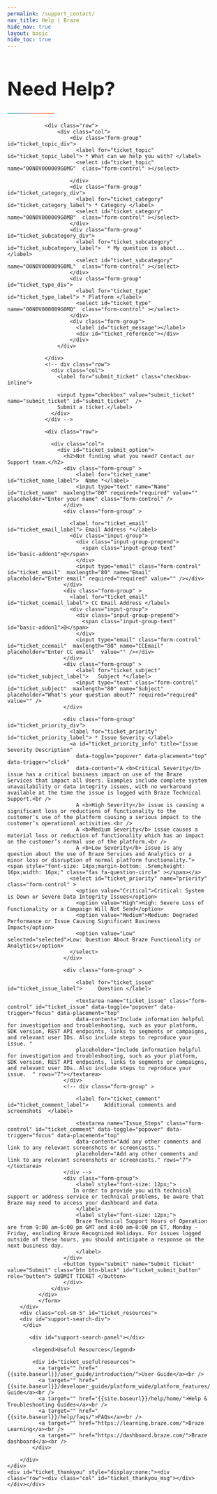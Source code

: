 ```yaml
---
permalink: /support_contact/
nav_title: Help | Braze
hide_nav: true
layout: basic
hide_toc: true
---
```

<link rel="stylesheet" href="https://cdn.jsdelivr.net/docsearch.js/2/docsearch.min.css" />

<style type="text/css">

#main-container {
  margin-top: 20px;
  margin-bottom: 50px;
  min-height: 800px;
}
#main-container label {
  font-weight: bold;
  font-size: 18px;
}

.container {
  margin-top: 40px;
}

.popover{
  max-width: 65%;
  min-width: 350px;
  top: -15px !important;
}
@media (max-width:600px)  {
  .popover{
    max-width: 95%;
  }
}
.container-fluid {
  max-width: 1280px;
}

.header {
  margin-top: 20px;
  margin-bottom: 20px;
}

.header .navbar-brand img {
    max-width: none;
    width: 112px;
    height: 51px;
}

#ticket_resources {
  border-left: solid 1px #c9c9c9;
  padding-left: 40px;
  min-height: 340px;
}
@media (max-width:600px)  {
  #ticket_resources {
    padding-left: 15px;
    border: none;
  }
}

.algolia-autocomplete-listbox-2 {
    display: inline !important;
}

#algolia-autocomplete-listbox-2 {
  position: relative !important;
}

.algolia-autocomplete {
  line-height: normal;
  display: inline !important;
}
#search-input {
    padding: 0 0 20px;
    position: relative;
}

#search-input input[type="text"] {
    padding: .5em 0 .5em 0;
    outline: 0;
    border: 0;
    border-bottom: solid 2px #c9c9c9;
    width: 100%;
    font-size: 15px;
    display: inline-block;
    background-image:url(/docs/assets/img/search_black_shark.svg);
    background-position: right 10px top 9px;
    background-size: 14px 14px;
    background-repeat: no-repeat;
}

#search-input .fa-search {
  line-height: normal;
  position: relative;
  top: 15px;
  left: 5px;
}

.aa-suggestion {
  margin-top: 5px;
  line-height: 25px;
}

#ticket_search div.aa-suggestion {
  color: #6d6d70;
  cursor: pointer;
  display: inline;
  border-bottom-width: 0px;
}

#ticket_search aa-suggestions:hover div {
  text-decoration: none;
  color: #6d6d70;
  border-bottom-width: 2px;
  border-color: #3accdd;
}


#ticket_search aa-suggestion--highlight{

}

#ticket_search .algolia-docsearch-footer {
  padding-top: 5px;
}

.gradient-line {
    background: linear-gradient(30deg,#3accdd,#f7918e 64%,#ff9349 90%);
    height: 2px;
    width: 108px;
}

a {
  color: #3accdd;
}
a:hover {
  color: #333;
}
#ticket_mainform {
  margin-top: 20px;
}
#ticket_leftmain {
  padding-right: 40px;

}
#ticket_reference {
  line-height: normal;
}

#ticket_footer {
  margin-left: auto;
  margin-right: auto;
  border-top: 1px solid #dfdfe3;
  text-align: center;
  font-size: 12px;
  padding-top: 10px;
  color: #6e6e70;
}

#ticket_footer a {
  text-decoration: none;
  color: #6e6e70;
}
#ticket_footer li {
  display: inline;
  margin: 8px;

}
.h1, h1  {
  font-size: 44px;
}

.h2, h2 {
  font-size: 20px;
}


#ticket_submit_option {
  margin-top: 20px;
}

#ticket_form button[type=submit] {
  display: inline-block;
  vertical-align: middle;
  font: inherit;
  text-align: center;
  margin: 0;
  cursor: pointer;
  font-size: 14px;
  font-size: 1rem;
  line-height: 1.4;
  font-family: Sailec W00 Bold, Arial, sans-serif;
  text-transform: uppercase;
  padding: 1.14286rem 2.85714rem;
  border-radius: 0;
  letter-spacing: .10714rem;
  white-space: normal;
  border: 2px solid #212123;
  color: #212123;
  background-color: transparent;
  position: relative;
  z-index: 1;
  overflow: hidden;
  transition: color .3s cubic-bezier(.5, 0, .1, 1), border-color .3s cubic-bezier(.5, 0, .1, 1);
  will-change: color, border-color
}

@media (min-width:36em) {
  #ticket_form button[type=submit] {
    padding: 1.64286rem 3.92857rem
  }
}

#ticket_form button[type=submit]:before {
  content: "";
  position: absolute;
  top: 0;
  left: 0;
  z-index: -1;
  height: 100%;
  background-color: #212123;
  transform-origin: top right;
  width: 100%;
  transform: translate3d(-101%, 0, 0);
  transition: transform .3s cubic-bezier(.5, 0, .1, 1);
  will-change: transform
}

#ticket_form button[type=submit]:focus, #ticket_form button[type=submit]:hover {
  color: #fff
}

#ticket_form button[type=submit]:focus:before, #ticket_form button[type=submit]:hover:before {
  transform: translateZ(0)
}

#ticket_form button[type=submit] {
  color: #fff
}

#ticket_form button[type=submit]:before {
  background-color: #fff
}

#ticket_form button[type=submit]:after {
  content: "";
  position: absolute;
  top: 0;
  left: 0;
  z-index: -2;
  height: 100%;
  width: 100%;
  background-color: #212123;
}

#ticket_form button[type=submit]:focus, #ticket_form button[type=submit]:hover {
  color: #212123
}

#firefox_warning {
  width: 100%;
  text-align: center;
  background-color: #f4f4f7;
  padding: 10px;
}
#firefox_warning a, #ticket_thankyou_msg a{
  color: #3accdd;
  text-decoration: none;
}
#firefox_warning a:hover, #ticket_thankyou_msg a:hover {
  color: #3accdd;
  text-decoration: none;
}
#support-search-panel .aa-Panel {
  top: 0px !important;
  position: static;
  box-shadow: none;
}
#support-search-panel .aa-Item {
  top: 0px !important;
  position: static;
  box-shadow: none;
  min-height: 1.8em;
  line-height: 1.3em;
}
#support-search-panel .aa-PanelLayout {
  padding-top: 0px;
}
#support-search-div {
  padding-bottom: 15px;
}
#support-search-div .aa-Form {
  box-shadow: none;
  border-color: transparent;
  border-radius: 0px;
  border-bottom: solid 2px #c9c9c9;
}
#support-search-div .aa-Form button {
  padding-top: 10px;
}
</style>


<script type="text/javascript">
function support_doc_submit(){
  window.location = base_url + '/search/?query=' + encodeURIComponent($('#support-search-form .aa-Form .aa-Input').val());
  return false;
}

String.prototype.mapReplace = function(map) {
  var mstr = this;
  for (var wd in map) {
    if (map.hasOwnProperty(wd)) {
        var rep = new RegExp('\\b' + wd + '\\b','gi');
        mstr = mstr.replace(rep,map[wd]);
    }
  }
  return mstr;
};

var wordmap = {
  'REST' : 'REST',
  'API' : 'API',
  'APIs' : 'APIs',
  'iOS' : 'iOS',
  'ID' : 'ID',
  'IDs' : 'IDs',
  'FAQ' : 'FAQ',
  'FAQS' : 'FAQs',
  'Android' : 'Android'
}
var ticket_lookuptable = {
  'SelectText' : 'What can we help you with?',
  'Label': '* What can we help you with?',
  'SelectDefault': 'Select a topic...',
  'LinksTitle': ['Marketer Documentation','Developer Documentation','Best Practices & Frequently Asked Questions'],
  'Links': ['{{site.baseurl}}/user_guide/introduction/','{{site.baseurl}}/developer_guide/home','{{site.baseurl}}/help/faqs'],
  'SelectOption': {
    'Technical Question': {
      'Label': '* Category',
      'SelectDefault': 'Select a category...',
      'LinksTitle': ['Platform-Wide Integrations','Best Practices & Frequently Asked Questions'],
      'Links' : ['https://www.braze.com/docs/developer_guide/platform_wide/platform_features/','https://www.braze.com/docs/help/faqs'],
      'SelectOption' : {
        'Messaging Channels' : {
          'Label': '*  My question is about...',
          'SelectDefault': 'Select a Channel...',
          'LinksTitle': ['iOS Initial SDK Setup','Android Initial SDK Setup','Web Initial SDK Setup'],
          'Links': ['{{site.baseurl}}/developer_guide/platform_integration_guides/swift/initial_sdk_setup/overview','{{site.baseurl}}/developer_guide/platform_integration_guides/android/initial_sdk_setup/android_sdk_integration/','{{site.baseurl}}/developer_guide/platform_integration_guides/web/initial_sdk_setup/'],
          'SelectOption' : {
            'Email' : {
              'SelectDefault': 'Select a platform...',
              'LinksTitle': ['Email Best Practices','Braze Learning: Email Onboarding, Achieving High Deliverability'],
              'Links' : ['https://www.braze.com/docs/user_guide/message_building_by_channel/email/best_practices','https://learning.braze.com/email-onboarding-for-pro-and-enterprise-achieving-high-deliverability'],
              'Label': '* Platform',
              'SelectOption' : {
                'Setup (Whitelabel IPs, DNS Records)' : {
                  'ShowSubmit': true,
                  'LinksTitle': ['Email Setup Landing Page','Setting Up IPs and Domains'],
                  'Links' : ['https://www.braze.com/docs/user_guide/onboarding_with_braze/email_setup','https://www.braze.com/docs/user_guide/onboarding_with_braze/email_setup/setting_up_ips_and_domains/']
                },
                'Deliverability' : {
                  'ShowSubmit': true,
                  'LinksTitle': ['IP Warming','Deliverability Pitfalls & Spam Traps'],
                  'Links': ['https://www.braze.com/docs/user_guide/onboarding_with_braze/email_setup/ip_warming/','www.braze.com/docs/user_guide/onboarding_with_braze/email_setup/deliverability_pitfalls_and_spam_traps']
                },
                'Manage Unsubscribes and Opt-Ins' : {
                  'ShowSubmit': true,
                  'LinksTitle': ['Email Subscriptions'],
                  'Links' : ['https://www.braze.com/docs/user_guide/message_building_by_channel/email/managing_user_subscriptions/']
                },
                'Other' : {
                  'ShowSubmit': true,
                  'LinksTitle': ['Email Frequently Asked Questions'],
                  'Links' : ['https://www.braze.com/docs/user_guide/message_building_by_channel/email/faq/']
                }
              }
            },
            'Push': {
              'LinksTitle': ['Push Best Practices','Braze Learning: Push'],
              'Links':  ['https://www.braze.com/docs/user_guide/message_building_by_channel/push/best_practices','https://learning.braze.com/messaging-channels-push'],
              'Label': '* My question is about...',
              'SelectDefault': 'Select Topic...',
              'SelectOption' : {
                'Setup' : {
                  'ShowSubmit': true,
                  'LinksTitle': ['Push Registration'],
                  'Links' : ['https://www.braze.com/docs/user_guide/message_building_by_channel/push/push_registration/']
                },
                'Message Unsubscribes and Opt-Ins' : {
                  'ShowSubmit': true,
                  'LinksTitle': ['Push Enablement and Subcsription'],
                  'Links' : ['https://www.braze.com/docs/user_guide/message_building_by_channel/push/users_and_subscriptions/']
                },
                'Other' : {
                  'ShowSubmit': true,
                  'LinksTitle': [''],
                  'Links' : ['']
                }
              }
            },
            'Content Cards' :{
              'ShowSubmit': true,
              'LinksTitle': ['Content Cards Best Practices','Braze Learning: Content Cards'],
              'Links': ['https://www.braze.com/docs/user_guide/message_building_by_channel/content_cards/best_practices','https://learning.braze.com/messaging-channels-content-cards']
            },
            'SMS/MMS' :{
              'ShowSubmit': true,
              'LinksTitle': ['SMS Best Practices','Braze Learning: SMS Fundamentals'],
              'Links': ['https://www.braze.com/docs/user_guide/message_building_by_channel/sms/best_practices','https://learning.braze.com/sms-fundamentals'],
              'Label': '* Type of Data',
              'SelectDefault': 'My question is about...',
              'SelectOption' : {
                'Setup' : {
                  'ShowSubmit': true,
                  'LinksTitle': ['Opt-ins and Opt-outs','Braze Learning: Apply for a SMS Short Code'],
                  'Links' : ['https://www.braze.com/docs/user_guide/message_building_by_channel/sms/keywords/optin_optout','https://learning.braze.com/apply-for-a-us-sms-short-code']
                },
                'Message Unsubscribes and Opt-Ins' : {
                  'ShowSubmit': true,
                  'LinksTitle': ['SMS Subscriptions'],
                  'Links' : ['https://www.braze.com/docs/user_guide/message_building_by_channel/sms/sms_subscription_group/']
                },
                'Other' : {
                  'ShowSubmit': true,
                  'LinksTitle': ['SMS Frequently Asked Questions'],
                  'Links' : ['https://www.braze.com/docs/user_guide/message_building_by_channel/sms/faqs/']
                }
              }
            },
            'WhatsApp' :{
              'ShowSubmit': true,
              'LinksTitle': [''],
              'Links': [''],
              'Label': '* My question is about...',
              'SelectDefault': 'My question is about...',
              'SelectOption' : {
                'Setup' : {
                  'ShowSubmit': true,
                  'LinksTitle': ['Opt-ins and Opt-outs'],
                  'Links' : ['https://www.braze.com/docs/user_guide/message_building_by_channel/whatsapp/opt-ins_and_opt-outs/']
                },
                'Message Unsubscribes and Opt-Ins' : {
                  'ShowSubmit': true,
                  'LinksTitle': ['WhatsApp Subscriptions'],
                  'Links' : ['https://www.braze.com/docs/user_guide/message_building_by_channel/whatsapp/user_subscription/']
                },
                'Other' : {
                  'ShowSubmit': true,
                  'LinksTitle': ['WhatsApp Frequently Asked Questions'],
                  'Links' : ['https://www.braze.com/docs/user_guide/message_building_by_channel/whatsapp/faqs/']
                }
              }  
            },
            'In-App Messages' :{
              'ShowSubmit': true,
              'LinksTitle': ['In-App Message Best Practices','In-App Message Freqently Asked Questions','Braze Learning: In-App Messages & In-Browser Messages'],
              'Links': ['https://www.braze.com/docs/user_guide/message_building_by_channel/in-app_messages/best_practices','https://www.braze.com/docs/user_guide/message_building_by_channel/in-app_messages/faq/','https://learning.braze.com/messaging-channels-in-app-in-browser']
            },
            'Webhooks' :{
              'ShowSubmit': true,
              'LinksTitle': ['Creating a Webhook'],
              'Links': ['https://www.braze.com/docs/user_guide/message_building_by_channel/webhooks/creating_a_webhook/']
            },
            'Other' :{
              'ShowSubmit': true,
              'LinksTitle': ['Marketer Documentation','Developer Documentation','Best Practices & Frequently Asked Questions'],
              'Links': ['{{site.baseurl}}/user_guide/introduction/','{{site.baseurl}}/developer_guide/home','{{site.baseurl}}/help/faqs']
            }            
          }
        },
        'REST APIs' : {
          'Label': '*  My question is about...',
          'SelectDefault': 'Select a type...',
          'LinksTitle': ['API Overview','API Dictionary','Postman and Sample Requests'],
          'Links': ['https://www.braze.com/docs/api/basics/','https://www.braze.com/docs/api/home','https://www.braze.com/docs/api/postman_collection/'],
          'SelectOption' : {
            'Importing Data' : {
              'ShowSubmit': true,
              'LinksTitle': ['Braze User Data API Endpoints'],
              'Links' : ['https://www.braze.com/docs/api/endpoints/user_data']
            },
            'Exporting Data' : {
              'ShowSubmit': true,
              'LinksTitle': ['Braze Export API Endpoints','Exporting Braze Data'],
              'Links' : ['https://www.braze.com/docs/api/endpoints/export','https://www.braze.com/docs/user_guide/data_and_analytics/export_braze_data']
            },
            'API Campaigns' : {
              'ShowSubmit': true,
              'LinksTitle': ['Schedule API Triggered Campaign API Endpoint','API Campaigns','Send Campaign Messages via API-Triggered Delivery'],
              'Links' : ['https://www.braze.com/docs/api/endpoints/messaging/schedule_messages/post_schedule_triggered_campaigns/','https://www.braze.com/docs/api/api_campaigns/','https://www.braze.com/docs/api/endpoints/messaging/send_messages/post_send_triggered_campaigns/']
            },
            'Rate limits' : {
              'ShowSubmit': true,
              'LinksTitle': ['Rate Limits'],
               'Links' : ['https://www.braze.com/docs/api/api_limits/']
             },
             'Other' : {
               'ShowSubmit': true,
               'LinksTitle': ['Postman and Sample Requests'],
               'Links' : ['https://www.braze.com/docs/api/postman_collection/']
             }
          }
        },
        'SDK Integrations' : {
          'Label': '*  My question is about...',
          'SelectDefault': 'Select a type...',
          'LinksTitle': ['Swift SDK Integration','Android/FireOS SDK Integration', 'Web SDK Integrations'],
          'Links': ['https://www.braze.com/docs/developer_guide/platform_integration_guides/swift/initial_sdk_setup/overview','https://www.braze.com/docs/developer_guide/platform_integration_guides/android/initial_sdk_setup/android_sdk_integration/','https://www.braze.com/docs/developer_guide/platform_integration_guides/web/initial_sdk_setup/'],
          'SelectOption' : {
            'Push' : {
              'ShowSubmit': true,
              'LinksTitle': ['Swift Push Troubleshooing','Android Push Troubleshooting','FireOS Push Troubleshooting'],
              'Links': ['https://www.braze.com/docs/developer_guide/platform_integration_guides/swift/push_notifications/troubleshooting/','https://www.braze.com/docs/developer_guide/platform_integration_guides/android/push_notifications/android/troubleshooting/','https://www.braze.com/docs/developer_guide/platform_integration_guides/android/push_notifications/fireos/troubleshooting/']
            },
            'In-App Message' : {
              'ShowSubmit': true,
              'LinksTitle': ['Swift In-App Message Troubleshooing','Android/FireOS In-App Message Troubleshooting','Web In-App Message Troubleshooting'],
              'Links': ['https://www.braze.com/docs/developer_guide/platform_integration_guides/swift/in-app_messaging/troubleshooting/','https://www.braze.com/docs/developer_guide/platform_integration_guides/android/in-app_messaging/troubleshooting/','https://www.braze.com/docs/developer_guide/platform_integration_guides/web/in-app_messaging/troubleshooting/']
            },
            'User Data and External IDs' : {
              'ShowSubmit': true,
              'LinksTitle': ['Swift: Session Tracking','Android/FireOS: Session Trcking','Web: Session Tracking'],
              'Links': ['https://www.braze.com/docs/developer_guide/platform_integration_guides/swift/analytics/tracking_sessions/','https://www.braze.com/docs/developer_guide/platform_integration_guides/android/analytics/tracking_sessions/','https://www.braze.com/docs/developer_guide/platform_integration_guides/web/analytics/tracking_sessions/'],
                'SelectOption' : {
                'Setting External IDs' : {
                  'ShowSubmit': true,
                  'LinksTitle': ['User Profile Lifecycle','Swift: Setting User IDs','Android/FireOS: Setting User IDs','Web: Setting User IDs'],
                  'Links' : ['https://www.braze.com/docs/user_guide/data_and_analytics/user_data_collection/user_profile_lifecycle#user-profile-lifecycle','https://www.braze.com/docs/developer_guide/platform_integration_guides/swift/analytics/setting_user_ids/','https://www.braze.com/docs/developer_guide/platform_integration_guides/android/analytics/setting_user_ids#setting-user-ids','https://www.braze.com/docs/developer_guide/platform_integration_guides/web/analytics/setting_user_ids/']
                },
                'Custom Events and Properties' : {
                  'ShowSubmit': true,
                  'LinksTitle': ['Swift: Tracking Custom Events','Android/FireOS: Tracking Custom Events','Web: Tracking Custom Events'],
                  'Links' : ['https://www.braze.com/docs/developer_guide/platform_integration_guides/swift/analytics/tracking_custom_events/','https://www.braze.com/docs/developer_guide/platform_integration_guides/android/analytics/tracking_custom_events/','https://www.braze.com/docs/developer_guide/platform_integration_guides/web/analytics/tracking_custom_events']
                },
                'Custom Attributes' : {
                  'ShowSubmit': true,
                  'LinksTitle': ['Swift: Setting Custom Attributes','Android/FireOS: Setting Custom Attributes','Web: Setting Custom Attributes'],
                  'Links' : ['https://www.braze.com/docs/developer_guide/platform_integration_guides/swift/analytics/setting_custom_attributes/','https://www.braze.com/docs/developer_guide/platform_integration_guides/android/analytics/setting_custom_attributes/','https://www.braze.com/docs/developer_guide/platform_integration_guides/web/analytics/setting_custom_attributes/']
                }
              }
            },
            'Other' : {
              'ShowSubmit': true,
              'LinksTitle': [''],
              'Links' : ['']
            }
          }
        },
        'Partner Integrations' : {
          'Label': '*  My question is about...',
          'SelectDefault': 'Select a type...',
          'LinksTitle': ['Technology Partners'],
          'Links': ['https://www.braze.com/docs/partners/home'],
          'SelectOption' : {
            'mParticle' : {
              'ShowSubmit': true,
              'LinksTitle': ['mParticle Partner Documentation'],
              'Links': ['{{site.baseurl}}/partners/data_and_infrastructure_agility/customer_data_platform/mparticle/']
            },
            'Segment.io' : {
              'ShowSubmit': true,
              'LinksTitle': ['Segment Partner Documentation'],
              'Links' : ['{{site.baseurl}}/partners/data_and_infrastructure_agility/customer_data_platform/segment/']
            },
            'Other' : {
              'ShowSubmit': true,
              'LinksTitle': [''],
              'Links' : ['']
            }
          }
        }
      }
    },

    'Issue / Bug' : {
      'Label': '* Category',
      'SelectDefault': 'Select a category...',
      'LinksTitle': ['Braze Release Notes','Braze Status Page','Braze SDK Changelogs'],
      'Links': ['https://www.braze.com/docs/help/release_notes/most_recent/','https://braze.statuspage.io/','https://www.braze.com/docs/developer_guide/platform_integration_guides/sdk_changelogs'],
      'SelectOption': {
        'SDK Issue or Error' :{
          'Label': '*  My question is about...',
          'SelectDefault': 'Select a type...',
          'LinksTitle': ['Sending Test Messages','Braze Learning: Technical Integration Checklists'],
          'Links': ['https://www.braze.com/docs/developer_guide/platform_wide/sending_test_messages/','https://learning.braze.com/technical-integration-checklists-and-toolkits'],
          'SelectOption': {
            'I\'m running into an issue during SDK integration.' :{
              'ShowSubmit': true,
              'LinksTitle': ['Sending Test Messages','Android/FireOS: Message Testing','Web: Error Logging','Braze Learning: Technical Integration Checklists'],
              'Links' : ['https://www.braze.com/docs/developer_guide/platform_wide/sending_test_messages/','https://www.braze.com/docs/developer_guide/platform_integration_guides/android/initial_sdk_setup/test_your_basic_integration/','https://www.braze.com/docs/developer_guide/platform_integration_guides/web/initial_sdk_setup/#error-logging','https://learning.braze.com/technical-integration-checklists-and-toolkits']
            },
            'I\'m seeing a bug.' : {
              'ShowSubmit': true,
              'LinksTitle': ['Braze Status Page'],
              'Links': ['https://braze.statuspage.io/']
            },
            'Other' : {
              'ShowSubmit': true,
              'LinksTitle': ['SDK Changelog'],
              'Links': ['https://www.braze.com/docs/developer_guide/platform_integration_guides/sdk_changelogs']
            }
          }
        },
        'REST API issue or error' : {
          'Label': '*  My question is about...',
          'SelectDefault': 'Select a type...',
          'LinksTitle': ['Braze Status Page','API Rate Limits'],
          'Links': ['https://braze.statuspage.io/','https://www.braze.com/docs/api/api_limits/'],
          'SelectOption': {
            'I\'m seeing an issue when using REST APIs.' : {
              'ShowSubmit': true,
              'LinksTitle': ['API Errors and Responses','API Network Connectivity Issues','API Rate Limits'],
              'Links': ['https://www.braze.com/docs/api/errors/','https://www.braze.com/docs/api/network_connectivity_issues','https://www.braze.com/docs/api/api_limits/']
            },
            'I see an error I don’t understand.' :{
              'ShowSubmit': true,
              'LinksTitle': ['API Errors and Responses'],
              'Links' : ['https://www.braze.com/docs/api/errors/']
            },
            'Other' : {
              'ShowSubmit': true,
              'LinksTitle':['REST APIs'],
              'Links' : ['{{site.baseurl}}/developer_guide/rest_api/basics/']
            }
          }
        },
        'Braze Dashboard Issue or Error' : {
          'Label': '*  My question is about...',
          'SelectDefault': 'Select a type...',
          'LinksTitle': [''],
          'Links': [''],
          'SelectOption' : {
            'I\'m experiencing an issue when working within the dashboard.' : {
              'ShowSubmit': true,
              'LinksTitle': ['Braze Status Page'],
              'Links': ['https://braze.statuspage.io/']
            },
            'My campaign, Canvas or segment is displaying unexpected behavior.' :{
              'ShowSubmit': true,
              'LinksTitle': ['Sending Test Messages'],
              'Links' : ['https://www.braze.com/docs/developer_guide/platform_wide/sending_test_messages#sending-test-messages']
            },
            'I\'m seeing unexpected reporting or data.' : {
              'ShowSubmit': true,
              'LinksTitle': ['Email Reporting','Push Reporting','In-App Message Reporting','Content Cards Reporting','SMS & MMS Reporting','WhatsApp Reporting','Your Reports','Exporting Braze Data'],
              'Links':['https://www.braze.com/docs/user_guide/message_building_by_channel/email/reporting_and_analytics/email_reporting/','https://www.braze.com/docs/user_guide/message_building_by_channel/push/push_reporting/','https://www.braze.com/docs/user_guide/message_building_by_channel/in-app_messages/reporting/','https://www.braze.com/docs/user_guide/message_building_by_channel/content_cards/reporting/','https://www.braze.com/docs/user_guide/message_building_by_channel/sms/sms_campaign_analytics/','https://www.braze.com/docs/user_guide/message_building_by_channel/whatsapp/whatsapp_campaign_analytics/','https://www.braze.com/docs/user_guide/data_and_analytics/reporting','https://www.braze.com/docs/user_guide/data_and_analytics/export_braze_data']
            },
            'Other' : {
              'ShowSubmit': true,
              'LinksTitle': [''],
              'Links': ['']
            }
          }
        }
      }
    },
    'Braze Dashboard Functionality Question' : {
      'Label': '* Category',
      'SelectDefault': 'Select a category...',
      'LinksTitle': [''],
      'Links': [''],
      'SelectOption' : {
        'Creating Campaigns and Canvases' : {
          'ShowSubmit': true,
          'LinksTitle': ['Campaign Landing Page','Canvas Landing Page','Campaign Scheduling'],
          'Links':  ['https://www.braze.com/docs/user_guide/engagement_tools/campaigns','https://www.braze.com/docs/user_guide/engagement_tools/canvas','https://www.braze.com/docs/user_guide/engagement_tools/campaigns/building_campaigns/delivery_types']
        },
        'Understanding reporting' : {
          'ShowSubmit': true,
          'LinksTitle': ['Email Reporting','Push Reporting','In-App Message Reporting','Content Cards Reporting','SMS & MMS Reporting','WhatsApp Reporting','Your Reports','Exporting Braze Data'],
          'Links':['https://www.braze.com/docs/user_guide/message_building_by_channel/email/reporting_and_analytics/email_reporting/','https://www.braze.com/docs/user_guide/message_building_by_channel/push/push_reporting/','https://www.braze.com/docs/user_guide/message_building_by_channel/in-app_messages/reporting/','https://www.braze.com/docs/user_guide/message_building_by_channel/content_cards/reporting/','https://www.braze.com/docs/user_guide/message_building_by_channel/sms/sms_campaign_analytics/','https://www.braze.com/docs/user_guide/message_building_by_channel/whatsapp/whatsapp_campaign_analytics/','https://www.braze.com/docs/user_guide/data_and_analytics/reporting','https://www.braze.com/docs/user_guide/data_and_analytics/export_braze_data']
        },
        'Personalization, Liquid and Connected Content' : {
          'ShowSubmit': true,
          'LinksTitle': ['Liquid','Liquid Use Case Library','Connected Content','Braze Learning: Dynamic Personalization and Liquid'],
          'Links':  ['https://www.braze.com/docs/user_guide/personalization_and_dynamic_content/liquid','https://www.braze.com/docs/user_guide/personalization_and_dynamic_content/liquid/liquid_use_cases','https://www.braze.com/docs/user_guide/personalization_and_dynamic_content/connected_content','https://learning.braze.com/dynamic-personalization-with-liquid']
        },
        'Webhooks' :  {
          'ShowSubmit': true,
          'LinksTitle': ['Creating a Webhook'],
          'Links': ['{{site.baseurl}}/user_guide/message_building_by_channel/webhooks/creating_a_webhook/']
        },
        'Currents' :  {
          'ShowSubmit': true,
          'LinksTitle': ['Braze Currents', 'Currents Message Engagement Event Dictionary','Currents Custom Behavior and User Events Dictionary'],
          'Links': ['https://www.braze.com/docs/user_guide/data_and_analytics/braze_currents#access-currents','https://www.braze.com/docs/user_guide/data_and_analytics/braze_currents/event_glossary/message_engagement_events','https://www.braze.com/docs/user_guide/data_and_analytics/braze_currents/event_glossary/customer_behavior_events']
        },
        'Location Targeting and Geofencing' :  {
          'ShowSubmit': true,
          'LinksTitle': ['Location Tracking','Creating Geofences','Locations and Geofences Freqently Asked Questions'],
          'Links': ['https://www.braze.com/docs/user_guide/engagement_tools/locations_and_geofences/location_tracking/','https://www.braze.com/docs/user_guide/engagement_tools/locations_and_geofences/creating_geofences/','https://www.braze.com/docs/user_guide/engagement_tools/locations_and_geofences/faqs/']
        },
        'Other' :  {
          'ShowSubmit': true,
          'LinksTitle': [''],
          'Links': ['']
        }
      }
    },

    'Marketing Strategy' : {
      'Label': '* Category',
      'SelectDefault': 'Select a category...',
      'LinksTitle': ['Campaign Ideas and Strategies','Canvas Ideas and Strategies', 'Building Accessible Messages', 'Braze Learning: Create Customer Journeys with Canvas Flow'],
      'Links': ['{{site.baseurl}}/user_guide/engagement_tools/campaigns/ideas_and_strategies','{{site.baseurl}}/user_guide/engagement_tools/canvas/ideas_and_strategies', 'https://www.braze.com/docs/help/accessibility/','https://learning.braze.com/create-customer-journeys-with-canvas-flow'],
      'SelectOption' : {
        'Segmentation and Targeting' : {
          'ShowSubmit': true,
          'LinksTitle': ['Segments Overview','Segment Insights','Braze Learning: Segmentation'],
          'Links': ['{{site.baseurl}}/user_guide/engagement_tools/segments/creating_a_segment/#creating-a-segment','{{site.baseurl}}/user_guide/engagement_tools/segments/segment_insights/#segment-insights','https://learning.braze.com/segmentation-course']
        },
        'Managing Push Opt-Ins' : {
          'ShowSubmit': true,
          'LinksTitle': ['Push Enablement and Subscription'],
          'Links': ['{{site.baseurl}}/user_guide/message_building_by_channel/push/users_and_subscriptions/']
        },
        'Setting up Custom Attributes, Event, and Purchases' :{
          'ShowSubmit': true,
          'LinksTitle': ['Custom Attributes','Custom Events','Purchase Events','Automatically Collected Data','Event Naming Conventions'],
          'Links':  ['{{site.baseurl}}/user_guide/data_and_analytics/custom_data/custom_attributes/','{{site.baseurl}}/user_guide/data_and_analytics/custom_data/custom_events/','https://www.braze.com/docs/user_guide/data_and_analytics/custom_data/purchase_events/','{{site.baseurl}}/developer_guide/platform_wide/analytics_overview#automatically-collected-data','{{site.baseurl}}/user_guide/data_and_analytics/custom_data/event_naming_conventions/']
        },
        'Other' :{
          'ShowSubmit': true,
          'LinksTitle': [''],
          'Links':  ['']
        }
      }
    },

    'Billing / Account Administration' : {
      'Label': '* Category',
      'SelectDefault': 'Select a category...',
      'Links': [],
      'SelectOption' : {
        'Understanding Data Point Usage' : {
          'ShowSubmit': true,
          'LinksTitle': ['Data Points'],
          'Links': ['https://www.braze.com/docs/user_guide/data_and_analytics/data_points/'],
          'ReferenceText': 'Your Account Manager is a great resource for billing and contract related questions.<br>'
        },
        'Account & Contract' : {
          'ShowSubmit': true,
          'ReferenceText': 'Your Account Manager is a great resource for billing and contract related questions.',
          'Links': []
        },
        'Other' :{
          'ShowSubmit': true,
          'ReferenceText': 'Your Account Manager is a great resource for billing and contract related questions.',
          'Links': []
        }
      }
    },
    'Other' :{
      'ShowSubmit': true,
      'Label': '* Category',
      'LinksTitle': ['Marketer Documentation','Developer Documentation','Best Practices & Frequently Asked Questions'],
      'Links': ['{{site.baseurl}}/user_guide/introduction/','{{site.baseurl}}/developer_guide/home','{{site.baseurl}}/help/faqs'],
    }
  }
}
var ticket_options = ticket_lookuptable['SelectOption'];
$( document ).ready(function() {

  $.urlParam = function(name){
    var results = new RegExp('[\?&]' + name + '=([^&#]*)').exec(window.location.href);
    if (results==null){
      return null;
    }
    else{
      return decodeURIComponent(results[1]) || 0;
    }
  }

  var autofilllist = {
    'name': '#ticket_name',
    'email': '#ticket_email'
  };
  var hiddenlist = {
    'appgroup': '00N0V000009G0NE',
    'appgroupid': '00N0V000009G0N9'
  };

  $.each(autofilllist, function(k,v){
    if ($.urlParam(k) ){
      $(v).val($.urlParam(k));
    };
  });

  var droplist = ['ticket_topic','ticket_category','ticket_subcategory','ticket_type'];
  var result_div = 'ticket_result';

  function reset_page(ind = 1){
    for(var i = ind; i < droplist.length;i++){
        $('#' + droplist[i]).empty();
    };
    $('#' + result_div).html('');
    /* if (!$("#submit_ticket").prop("checked")) {
      $("#submit_ticket").prop("checked", false);
      $("#submit_ticket").trigger("change");
    }*/
  }
  function hide_page(ind){
    for(var i = 0; i < droplist.length;i++){
        if (i < ind){
          $('#' + droplist[i]).attr('required',true);
          $('#' + droplist[i] + '_div').show();
        }
        else {
          $('#' + droplist[i]).attr('required',false);
          $('#' + droplist[i] + '_div').hide();
        }
    };
  }
  function removeleadingslash(str){
    var rstr = str;
    if (rstr.slice(-1) === "/") {
      rstr = rstr.slice(0, -1);
    }
    return rstr;
  }

  function showlinks(curquestion){
    if (curquestion) {
      var linklist = curquestion['Links'];
      var linkstitle = curquestion['LinksTitle'];
      var resdiv = $('#ticket_reference');
      var resmsg = $('#ticket_message');

      var resstr = '';
      if ('ReferenceText' in curquestion){
        resstr += curquestion['ReferenceText'] + '<br />'
      }
      if (linklist.length && linklist.length > 0){
        resmsg.html('Have you tried...')
        for (var i = 0 ; i < linklist.length; i++ ) {
          var title = '';
          if ((typeof linkstitle !== 'undefined') && (i in linkstitle) && linkstitle[i]) {
            title = linkstitle[i];
          }
          else {
            var linkparts =  linklist[i].split('#');
            var linkurl = removeleadingslash(linkparts[0]);
            var urlpart = linkurl.split('/')


            if (urlpart.length > 1) {
              title += ' ' + urlpart[urlpart.length-1].replace(/\_/g,' ').replace(/\-/g,' ');;
            }
            if (linkparts.length > 1) {
              var hashpart = linkparts[linkparts.length-1].replace(/\b\w/g, function(l){ return l.toUpperCase() });
              title += ': ' + hashpart.replace(/\_/g,' ').replace(/\-/g,' ');
            }
            title = title.mapReplace(wordmap)
          }
          resstr += '<a href="' + linklist[i] + '" target="braze_reference">' + title+ '</a><br />';
        }
      }
      if (!linklist.length  ) {

        $('#ticket_submit_option').show();
      }
      else if ('ShowSubmit' in curquestion) {
        if (curquestion['ShowSubmit']) {
          $('#ticket_submit_option').show();
        }
        else {
          $('#ticket_submit_option').hide();
        }
      }
      else {
        $('#ticket_submit_option').hide();
      }
      if (resstr) {
        resdiv.html(resstr);
      }
      /*if ('ShowSubmit' in curquestion) {
        if (curquestion['ShowSubmit']) {
          if (!$("#submit_ticket").prop("checked")) {
            $("#submit_ticket").prop("checked", true);
            $("#submit_ticket").trigger("change");
          }
        }
      }*/
    }
  }

  function subtype_change(e){
    var topic_selected =  $('#ticket_topic option:selected').val();
    var category_selected =  $('#ticket_category option:selected').val();
    var type_selected =  $('#ticket_subcategory option:selected').val();

    var subtype_selected =  $('#ticket_type option:selected').val();
    var subtype_links = ticket_options[topic_selected]['SelectOption'][category_selected]['SelectOption'][type_selected]['SelectOption'][subtype_selected];
    showlinks(subtype_links)

  }

  function type_change(e) {
    reset_page(3);
    var topic_selected =  $('#ticket_topic option:selected').val();
    var category_selected =  $('#ticket_category option:selected').val();
    var type_selected =  $('#ticket_subcategory option:selected').val();
    var subtype_selected = this.value;

    var subtype_options = ticket_options[topic_selected]['SelectOption'][category_selected]['SelectOption'][type_selected];
    if (subtype_options && ('Label' in subtype_options)){
      $('#ticket_type_label').html(subtype_options['Label']);
    }

    if (subtype_selected && 'SelectOption' in subtype_options) {
      hide_page(4);
      if ('SelectDefault' in subtype_options) {
        subtype_menu.append($('<option>',{value: ''}).html(subtype_options['SelectDefault']));
      }
      else {
        subtype_menu.append($('<option>',{value: ''}).html('Select a type...'));
      }
      $.each(subtype_options['SelectOption'],function(subtype)  {
        subtype_menu.append($('<option>',{value: subtype}).html(subtype));
      });
    }
    else {
      hide_page(3);
      //showlinks(subtype_options);
    }
    showlinks(subtype_options);
  }

  function category_change(e) {
    reset_page(2);

    var topic_selected =  $('#ticket_topic option:selected').val();
    var type_selected = this.value;
    var type_options = ticket_options[topic_selected]['SelectOption'][type_selected];
    //type_menu.empty();

    if (type_selected && 'SelectOption' in type_options) {
      hide_page(3);
      if ('SelectDefault' in type_options) {
        type_menu.append($('<option>',{value: ''}).html(type_options['SelectDefault']));
      }
      else {
        type_menu.append($('<option>',{value: ''}).html('Select a subcategory...'));
      }
      $.each(type_options['SelectOption'],function(type)  {
        type_menu.append($('<option>',{value: type}).html(type));
      });

    }
    else {
      hide_page(2);
    }
    showlinks(type_options);
  }

  function topic_change(e) {
    reset_page(1);
    var topic_selected = this.value;
    var category_options = ticket_options[topic_selected];
    if (topic_selected && 'SelectOption' in category_options ) {
      hide_page(2);
      if ('SelectDefault' in category_options) {
        category_menu.append($('<option>',{value: ''}).html(category_options['SelectDefault']));
      }
      else {
        category_menu.append($('<option>',{value: ''}).html('Select a category...'));
      }
      $.each(category_options['SelectOption'],function(category) {
        category_menu.append($('<option>',{value: category}).html(category));
      });
      // showlinks(category_options);
    }
    else {
      hide_page(1);
    }
    showlinks(category_options);
  }


  var tmenu = $('#ticket_menu');
  var topic_menu = $('#ticket_topic');
  var subtype_menu = $('#ticket_type');
  var type_menu = $('#ticket_subcategory');
  var category_menu = $('#ticket_category');

  function settopic(){
    reset_page(0);
    hide_page(1);

    //topic_menu.empty();
    if ('SelectDefault' in ticket_lookuptable) {
      topic_menu.append($('<option>',{value: ''}).html(ticket_lookuptable['SelectDefault']));
    }
    else {
      topic_menu.append($('<option>',{value: ''}).html('Select a topic...'));
    }
    /* Generate Initial Menu */
    $.each(ticket_options,function(topic)  {
      topic_menu.append($('<option>',{value: topic}).html(topic));
    });

  };
  settopic();

  /* if menu changes, dynamically create new menu */
  category_menu.on('change',category_change);
  type_menu.on('change',type_change);
  topic_menu.on('change',topic_change);
  subtype_menu.on('change',subtype_change);

  $('#ticket_submit_option').hide();
  /* $('#submit_ticket').on('change',function(e){
    if(this.checked){
      $('#ticket_submit_option').show();
    }
    else{
      $('#ticket_submit_option').hide();
    }
  });*/
  //showlinks(ticket_lookuptable);
  function iframeform(url) {
      var object = this;
      object.time = new Date().getTime();
      object.form = $('<form action="'+url+'" target="iframe'+object.time+'" method="post" style="display:none;" id="form'+object.time+'" name="form'+object.time+'"></form>');

      object.addParameter = function(parameter,value) {
          $("<input type='text' />")
           .attr("name", parameter)
           .attr("value", value)
           .appendTo(object.form);
      }
      object.addBodyText = function(parameter,value) {
          $("<textarea type='hidden' />")
           .attr("name", parameter)
           .html(value)
           .appendTo(object.form);
      }
      object.send = function() {
          var iframe = $('<iframe data-time="'+object.time+'" style="display:none;" id="iframe'+object.time+'"  name="iframe'+object.time+'" ></iframe>');
          $( "body" ).append(iframe);
          $( "body" ).append(object.form);
          object.form.submit();
          iframe.on('load',function(){  $('#form'+$(this).data('time')).remove();  $(this).remove();   });
      }
  }

  $('#ticket_form').submit(function(e){
    e.preventDefault();

    var mform = $(this);
    var sf_submit = new iframeform('https://webto.salesforce.com/servlet/servlet.WebToCase?encoding=UTF-8');
    var sels = mform.find('select');
    var user_name = $('#ticket_name').val();
    var user_email = $('#ticket_email').val();
    var user_ccemail = $('#ticket_ccemail').val();

    var user_subject = $('#ticket_subject').val();

    var user_issue = $('#ticket_issue').val();
    //var user_comments = mform.find('#ticket_comment').val();


    var userinfo = '';

    userinfo += "Question:\n" + user_issue ; //+  "\n\nComments: " + user_comments;
    // userinfo += "\n\nAllow dashboard Access: ";
    // if($("#all_dashboard").is(':checked')) {
    //   userinfo += 'Yes'
    // }
    // else {
    //   userinfo += 'No'
    // }


    sf_submit.addParameter('orgid','00Dd0000000e3l4');
    sf_submit.addParameter('retURL','https://braze.com');
    sf_submit.addParameter('name',user_name);
    sf_submit.addParameter('email',user_email);
    sf_submit.addParameter('subject',user_subject);
    if (user_ccemail) {
      sf_submit.addParameter('00N0V000008wX0Y',user_ccemail);
    }
    sf_submit.addBodyText('description',userinfo);
    $.each(sels,function(k,v){
      var selopt = $(this);
      var selval = selopt.find(':selected');
      if (typeof selval !== 'undefined') {
        sf_submit.addParameter(selopt.attr('name'),selval.val());
      }
    });
    $.each(hiddenlist, function(k,v){
      if ($.urlParam(k) ){
        sf_submit.addParameter(v,$.urlParam(k));
      };
    });

    sf_submit.addParameter('external','1');
    sf_submit.send();
    var gs_submit = new iframeform('https://docs.google.com/forms/u/0/d/e/1FAIpQLScJ7eoZEY-FLTBSL5r92k6Y-iUpskG9SffRHv0GylQzgSMH-w/formResponse');
    gs_submit.addParameter('entry.1850709480', user_name);
    gs_submit.addParameter('entry.1269583593', user_email);
    gs_submit.addParameter('entry.83902596', user_subject);
    if (user_ccemail) {
      gs_submit.addParameter('entry.2143316233',user_ccemail);
    }
    gs_submit.addBodyText('entry.353828619', userinfo);
    var gs_mapping = {
      "00N0V000009G0MG" : "entry.657215056", // Topic
      "00N0V000009G0MB" : "entry.716293339",  // Category
      "00N0V000009G0ML" : "entry.1633602955", // Subcategory
      "00N0V000009G0MQ" : "entry.1959649079", // Type
      "priority" : "entry.631884783", // Priority
    }

    $.each(sels,function(k,v){
      var selopt = $(this);
      var selval = selopt.find(':selected');
      if (typeof selval !== 'undefined') {
        if (gs_mapping[selopt.attr('name')]) {
          gs_submit.addParameter(gs_mapping[selopt.attr('name')],selval.val());
        }
      }
    });
    gs_submit.send();

    $('#ticket_mainform').hide();

    $('#ticket_thankyou').fadeIn("slow");
    $('#ticket_thankyou_msg').html('<h3>Thanks for your submission!</h3>A member of our Support Team will respond to your ticket soon.<br />If you did not get a confirmation email, Check your browser\'s addon, content/privacy setting and email spam folder.<br />Otherwise, Contact your Success Manager (or email us at <a href="mailto:support@braze.com">support@braze.com</a>) to make sure your ticket has been submitted.');
    $("html, body").animate({ scrollTop: 0 }, "slow");
  });
  $('#ticket_issue').popover();
  $('#ticket_comment').popover();
  $('#ticket_priority_info').popover({
    html: true
  });

  $("#submit_ticket").trigger("change");


  function string_to_slug(str) {
    if (str) {
      str = str.toLowerCase().replace(/\s/g, '-').replace(/[^\w-]/g, '');
    }
    return str;
  }
  const algoliaInsightsPluginSupport = createAlgoliaInsightsPlugin({
    insightsClient,
    onItemsChange({ insights, insightsEvents }) {
      const events = insightsEvents.map((insightsEvent) => ({
        ...insightsEvent,
        eventName: 'Viewed from Support Search',
      }));
      insights.viewedObjectIDs(...events);
    },
    onSelect({ insights, insightsEvents }) {
      const events = insightsEvents.map((insightsEvent) => ({
        ...insightsEvent,
        eventName: 'Clicked from Support Search',
      }));
      insights.clickedObjectIDsAfterSearch(...events);
    },
  });
  autocomplete({
    container: "#support-search-div",
    panelContainer: "#support-search-panel",
    debug: true,
    placeholder: "Search",
    plugins: [algoliaInsightsPluginSupport],
    detachedMediaQuery: 'none',
    onSubmit(e){
      var query = e.state.query;
      window.location = base_url + '/search/?query=' + encodeURIComponent(query);
    },
    getSources() {
      return [{
          sourceId: "querySuggestions",
          getItemInputValue: ({ item }) => item.query,
          getItems({ query }) {
            return getAlgoliaResults({
              searchClient,
              queries: [
                {
                  indexName: "DocSearch",
                  query,
                  params: {
                    hitsPerPage: 5,
                    attributesToSnippet: ["description:12"],
                    snippetEllipsisText: " ...",
                    clickAnalytics: true,
                  },
                },
              ],
            });
          },
          getItemUrl({ item }) {
           return base_url + item.url;
         },
         templates: {
           noResults({createElement}) {
             return createElement("div", {
               dangerouslySetInnerHTML: {
                 __html: '<div class="no_results">No results were found with your current search. Try to change the search query.</div>',
                 },
               })
          },

          item({ item, createElement }) {
            var content = "";
            var title = "";
            var type = "";
            var category = "";
            var platform = "";
            var subname = "";
            var heading = "";

            if ("nav_title" in item) {
              title = item.nav_title.replaceUnder();
            } else {
              title = item.title.replaceUnder();
            }
            if ("type" in item) {
              type = item.type.replaceUnder().upCaseWord();
            }
            if ("category" in item) {
              category = item.category.replaceUnder();
            }

            if ("platform" in item) {
              if (Array.isArray(item.platform)){
                platform = item.platform.join(',').replace(/\%20/g, ' ').replace(/\_/g, ' ') + ' > ';
              }
              else {
                platform = item.platform.replace(/\%20/g, ' ').replace(/\_/g, ' ') + ' > ';
              }
            }
            if ("headings" in item) {
              if (item["headings"]) {
                heading = item["headings"][item["headings"].length - 1];
              }
            }

            var url = item.url;
            if (heading) {
              url += "#" + string_to_slug(heading);
            }
            var resulttemplate = '<a href="' +
                base_url + url + '"><div class="title"> * ' +
                platform + title + ' <div class="category">' +
                subname.replace(/\_/g, " ") +
                "</div></div></a>";
            return createElement("div", {
              dangerouslySetInnerHTML: {
                __html: resulttemplate,
              },
            });
          },
        },
      }];
    }
  });

 if (navigator.userAgent.toLowerCase().indexOf('firefox') > -1 ) {
   var ff_div = $('#firefox_warning').detach();
   ff_div.insertBefore($('#basic_page')).show();
 }
});
</script>
<div id="firefox_warning" style="display:none;">For Firefox users, whitelist this site or check your <a href="https://developer.mozilla.org/en-US/docs/Mozilla/Firefox/Privacy/Tracking_Protection?utm_source=mozilla&utm_medium=firefox-console-errors&utm_campaign=default" target="_blank">Tracking Protection Settings</a>, or your ticket might not be submitted.</div>

<div class="container-fluid" id="main-container">
      <div class="row">
          <div class="col" >
              <h1 class="h1">Need Help? </h1>
              <div class="gradient-line"></div>
          </div>
      </div>
        <div id="ticket_mainform" class="row">
        <div class="col-sm-7" id="ticket_leftmain">
          <form id="ticket_form">


                <div class="row">
                    <div class="col">
                        <div class="form-group" id="ticket_topic_div">
                          <label for="ticket_topic" id="ticket_topic_label"> * What can we help you with? </label>
                          <select id="ticket_topic" name="00N0V000009G0MG"  class="form-control" ></select>

                        </div>
                        <div class="form-group" id="ticket_category_div">
                          <label for="ticket_category" id="ticket_category_label"> * Category </label>
                          <select id="ticket_category" name="00N0V000009G0MB"  class="form-control" ></select>
                        </div>
                        <div class="form-group" id="ticket_subcategory_div">
                          <label for="ticket_subcategory" id="ticket_subcategory_label">  * My question is about... </label>
                          <select id="ticket_subcategory" name="00N0V000009G0ML"  class="form-control" ></select>
                        </div>
                        <div class="form-group" id="ticket_type_div">
                          <label for="ticket_type" id="ticket_type_label"> * Platform </label>
                          <select id="ticket_type" name="00N0V000009G0MQ"  class="form-control" ></select>
                        </div>
                        <div class="form-group">
                          <label id="ticket_message"></label>
                          <div id="ticket_reference"></div>
                        </div>
                    </div>

                </div>
                <!-- div class="row">
                  <div class="col">
                    <label for="submit_ticket" class="checkbox-inline">

                    <input type="checkbox" value="submit_ticket" name="submit_ticket" id="submit_ticket"  />
                    Submit a ticket.</label>
                  </div>
                </div -->

                <div class="row">

                  <div class="col">
                    <div id="ticket_submit_option">
                      <h2>Not finding what you need? Contact our Support team.</h2>
                      <div class="form-group" >
                          <label for="ticket_name" id="ticket_name_label">  Name *</label>
                          <input type="text" name="Name" id="ticket_name"  maxlength="80" required="required" value="" placeholder="Enter your name" class="form-control" />
                      </div>
                      <div class="form-group" >

                        <label for="ticket_email" id="ticket_email_label"> Email Address *</label>
                        <div class="input-group">
                          <div class="input-group-prepend">
                            <span class="input-group-text" id="basic-addon1">@</span>
                          </div>
                          <input type="email" class="form-control" id="ticket_email"  maxlength="80" name="Email" placeholder="Enter email" required="required" value="" /></div>
                      </div>
                      <div class="form-group" >
                        <label for="ticket_email" id="ticket_ccemail_label"> CC Email Address </label>
                        <div class="input-group">
                          <div class="input-group-prepend">
                            <span class="input-group-text" id="basic-addon1">@</span>
                          </div>
                          <input type="email" class="form-control" id="ticket_ccemail"  maxlength="80" name="CCEmail" placeholder="Enter CC email"  value="" /></div>
                      </div>
                      <div class="form-group" >
                          <label for="ticket_subject" id="ticket_subject_label">   Subject *</label>
                          <input type="text" class="form-control" id="ticket_subject"  maxlength="80" name="Subject" placeholder="What's your question about?" required="required" value="" />
                      </div>

                      <div class="form-group" id="ticket_priority_div">
                        <label for="ticket_priority" id="ticket_priority_label"> * Issue Severity </label>
                        <a id="ticket_priority_info" title="Issue Severity Description"
                          data-toggle="popover" data-placement="top" data-trigger="click"
                          data-content="A <b>Critical Severity</b> issue has a critical business impact on use of the Braze Services that impact all Users. Examples include complete system unavailability or data integrity issues, with no workaround available at the time the issue is logged with Braze Technical Support.<br />
                          A <b>High Severity</b> issue is causing a significant loss or reductions of functionality to the customer’s use of the platform causing a serious impact to the customer’s operational activities.<br />
                          A <b>Medium Severity</b> issue causes a material loss or reduction of functionality which has an impact on the customer’s normal use of the platform.<br />
                          A <b>Low Severity</b> issue is any question about the use of Braze Services and Analytics or a minor loss or disruption of normal platform functionality."><span style="font-size: 14px;margin-bottom: .5rem;height: 16px;width: 16px;" class="fas fa-question-circle" ></span></a>
                        <select id="ticket_priority" name="priority"  class="form-control" >
                          <option value="Critical">Critical: System is Down or Severe Data Integrity Issues</option>
                          <option value="High">High: Severe Loss of Functionality or a Campaign Will Not Send</option>
                          <option value="Medium">Medium: Degraded Performance or Issue Causing Significant Business Impact</option>
                          <option value="Low" selected="selected">Low: Question About Braze Functionality or Analytics</option>
                        </select>
                      </div>

                      <div class="form-group" >

                          <label for="ticket_issue" id="ticket_issue_label">     Question </label>

                          <textarea name="ticket_issue" class="form-control" id="ticket_issue" data-toggle="popover" data-trigger="focus" data-placement="top"
                          data-content="Include information helpful for investigation and troubleshooting, such as your platform, SDK version, REST API endpoints, links to segments or campaigns, and relevant user IDs. Also include steps to reproduce your issue. "
                          placeholder="Include information helpful for investigation and troubleshooting, such as your platform, SDK version, REST API endpoints, links to segments or campaigns, and relevant user IDs. Also include steps to reproduce your issue.  " rows="7"></textarea>
                      </div>
                      <!-- div class="form-group" >

                          <label for="ticket_comment"  id="ticket_comment_label">     Additional comments and screenshots  </label>

                          <textarea name="Issue_Steps" class="form-control" id="ticket_comment" data-toggle="popover" data-trigger="focus" data-placement="top"
                          data-content="Add any other comments and link to any relevant screenshots or screencasts."
                          placeholder="Add any other comments and link to any relevant screenshots or screencasts." rows="7"></textarea>
                      </div -->
                      <div class="form-group">
                          <label style="font-size: 12px;">
                         In order to provide you with technical support or address service or technical problems, be aware that Braze may need to access your dashboard and data.
                          </label>
                          <label style="font-size: 12px;">
                          Braze Technical Support Hours of Operation are from 9:00 am–5:00 pm GMT and 8:00 am–8:00 pm ET, Monday - Friday, excluding Braze Recognized Holidays. For issues logged outside of these hours, you should anticipate a response on the next business day.
                          </label>
                      </div>
                      <button type="submit" name="Submit Ticket" value="Submit" class="btn btn-black" id="ticket_submit_button" role="button"> SUBMIT TICKET </button>
                      </div>
                  </div>
              </div>
              </form>
        </div>
        <div class="col-sm-5" id="ticket_resources">
        <div id="support-search-div">
         </div>

           <div id="support-search-panel"></div>

            <legend>Useful Resources</legend>

            <div id="ticket_usefulresources">
              <a target="" href="{{site.baseurl}}/user_guide/introduction/">User Guide</a><br />
              <a target="" href="{{site.baseurl}}/developer_guide/platform_wide/platform_features/">Developer Guide</a><br />
              <a target="" href="{{site.baseurl}}/help/home/">Help & Troubleshooting Guides</a><br />
              <a target="" href="{{site.baseurl}}/help/faqs/">FAQs</a><br />
              <a target="" href="https://learning.braze.com/">Braze Learning</a><br />
              <a target="" href="https://dashboard.braze.com/">Braze dashboard</a><br />
            </div>

        </div>
    </div>
    <div id="ticket_thankyou" style="display:none;"><div class="row"><div class="col" id="ticket_thankyou_msg"></div></div></div>
</div>